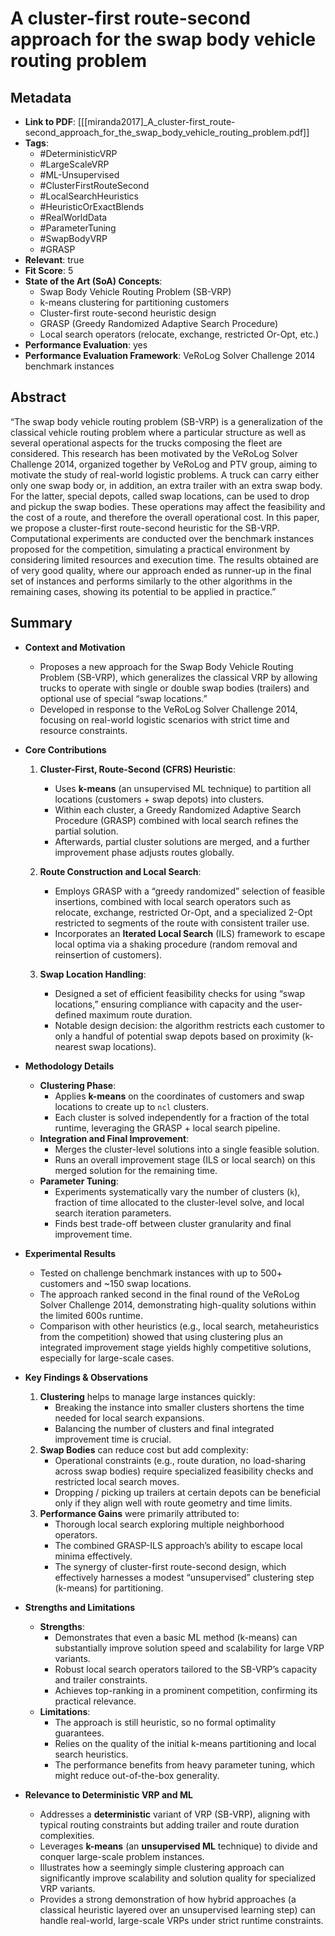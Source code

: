 # A cluster-first route-second approach for the swap body vehicle routing problem

## Metadata
- **Link to PDF**: [[[miranda2017]_A_cluster-first_route-second_approach_for_the_swap_body_vehicle_routing_problem.pdf]]
- **Tags**:
  - #DeterministicVRP
  - #LargeScaleVRP
  - #ML-Unsupervised
  - #ClusterFirstRouteSecond
  - #LocalSearchHeuristics
  - #HeuristicOrExactBlends
  - #RealWorldData
  - #ParameterTuning
  - #SwapBodyVRP
  - #GRASP
- **Relevant**: true  
- **Fit Score**: 5
- **State of the Art (SoA) Concepts**:
  - Swap Body Vehicle Routing Problem (SB-VRP)
  - k-means clustering for partitioning customers
  - Cluster-first route-second heuristic design
  - GRASP (Greedy Randomized Adaptive Search Procedure)
  - Local search operators (relocate, exchange, restricted Or-Opt, etc.)
- **Performance Evaluation**: yes
- **Performance Evaluation Framework**: VeRoLog Solver Challenge 2014 benchmark instances

## Abstract
“The swap body vehicle routing problem (SB-VRP) is a generalization of the classical vehicle routing problem where a particular structure as well as several operational aspects for the trucks composing the fleet are considered. This research has been motivated by the VeRoLog Solver Challenge 2014, organized together by VeRoLog and PTV group, aiming to motivate the study of real-world logistic problems. A truck can carry either only one swap body or, in addition, an extra trailer with an extra swap body. For the latter, special depots, called swap locations, can be used to drop and pickup the swap bodies. These operations may affect the feasibility and the cost of a route, and therefore the overall operational cost. In this paper, we propose a cluster-first route-second heuristic for the SB-VRP. Computational experiments are conducted over the benchmark instances proposed for the competition, simulating a practical environment by considering limited resources and execution time. The results obtained are of very good quality, where our approach ended as runner-up in the final set of instances and performs similarly to the other algorithms in the remaining cases, showing its potential to be applied in practice.”

## Summary
- **Context and Motivation**  
  - Proposes a new approach for the Swap Body Vehicle Routing Problem (SB-VRP), which generalizes the classical VRP by allowing trucks to operate with single or double swap bodies (trailers) and optional use of special “swap locations.”  
  - Developed in response to the VeRoLog Solver Challenge 2014, focusing on real-world logistic scenarios with strict time and resource constraints.  

- **Core Contributions**  
  1. **Cluster-First, Route-Second (CFRS) Heuristic**:  
     - Uses **k-means** (an unsupervised ML technique) to partition all locations (customers + swap depots) into clusters.  
     - Within each cluster, a Greedy Randomized Adaptive Search Procedure (GRASP) combined with local search refines the partial solution.  
     - Afterwards, partial cluster solutions are merged, and a further improvement phase adjusts routes globally.  

  2. **Route Construction and Local Search**:  
     - Employs GRASP with a “greedy randomized” selection of feasible insertions, combined with local search operators such as relocate, exchange, restricted Or-Opt, and a specialized 2-Opt restricted to segments of the route with consistent trailer use.  
     - Incorporates an **Iterated Local Search** (ILS) framework to escape local optima via a shaking procedure (random removal and reinsertion of customers).  

  3. **Swap Location Handling**:  
     - Designed a set of efficient feasibility checks for using “swap locations,” ensuring compliance with capacity and the user-defined maximum route duration.  
     - Notable design decision: the algorithm restricts each customer to only a handful of potential swap depots based on proximity (k-nearest swap locations).  

- **Methodology Details**  
  - **Clustering Phase**:  
    - Applies **k-means** on the coordinates of customers and swap locations to create up to `ncl` clusters.  
    - Each cluster is solved independently for a fraction of the total runtime, leveraging the GRASP + local search pipeline.  
  - **Integration and Final Improvement**:  
    - Merges the cluster-level solutions into a single feasible solution.  
    - Runs an overall improvement stage (ILS or local search) on this merged solution for the remaining time.  
  - **Parameter Tuning**:  
    - Experiments systematically vary the number of clusters (`k`), fraction of time allocated to the cluster-level solve, and local search iteration parameters.  
    - Finds best trade-off between cluster granularity and final improvement time.  

- **Experimental Results**  
  - Tested on challenge benchmark instances with up to 500+ customers and ~150 swap locations.  
  - The approach ranked second in the final round of the VeRoLog Solver Challenge 2014, demonstrating high-quality solutions within the limited 600s runtime.  
  - Comparison with other heuristics (e.g., local search, metaheuristics from the competition) showed that using clustering plus an integrated improvement stage yields highly competitive solutions, especially for large-scale cases.  

- **Key Findings & Observations**  
  1. **Clustering** helps to manage large instances quickly:  
     - Breaking the instance into smaller clusters shortens the time needed for local search expansions.  
     - Balancing the number of clusters and final integrated improvement time is crucial.  
  2. **Swap Bodies** can reduce cost but add complexity:  
     - Operational constraints (e.g., route duration, no load-sharing across swap bodies) require specialized feasibility checks and restricted local search moves.  
     - Dropping / picking up trailers at certain depots can be beneficial only if they align well with route geometry and time limits.  
  3. **Performance Gains** were primarily attributed to:  
     - Thorough local search exploring multiple neighborhood operators.  
     - The combined GRASP-ILS approach’s ability to escape local minima effectively.  
     - The synergy of cluster-first route-second design, which effectively harnesses a modest “unsupervised” clustering step (k-means) for partitioning.  

- **Strengths and Limitations**  
  - **Strengths**:  
    - Demonstrates that even a basic ML method (k-means) can substantially improve solution speed and scalability for large VRP variants.  
    - Robust local search operators tailored to the SB-VRP’s capacity and trailer constraints.  
    - Achieves top-ranking in a prominent competition, confirming its practical relevance.  
  - **Limitations**:  
    - The approach is still heuristic, so no formal optimality guarantees.  
    - Relies on the quality of the initial k-means partitioning and local search heuristics.  
    - The performance benefits from heavy parameter tuning, which might reduce out-of-the-box generality.  

- **Relevance to Deterministic VRP and ML**  
  - Addresses a **deterministic** variant of VRP (SB-VRP), aligning with typical routing constraints but adding trailer and route duration complexities.  
  - Leverages **k-means** (an **unsupervised ML** technique) to divide and conquer large-scale problem instances.  
  - Illustrates how a seemingly simple clustering approach can significantly improve scalability and solution quality for specialized VRP variants.  
  - Provides a strong demonstration of how hybrid approaches (a classical heuristic layered over an unsupervised learning step) can handle real-world, large-scale VRPs under strict runtime constraints.  